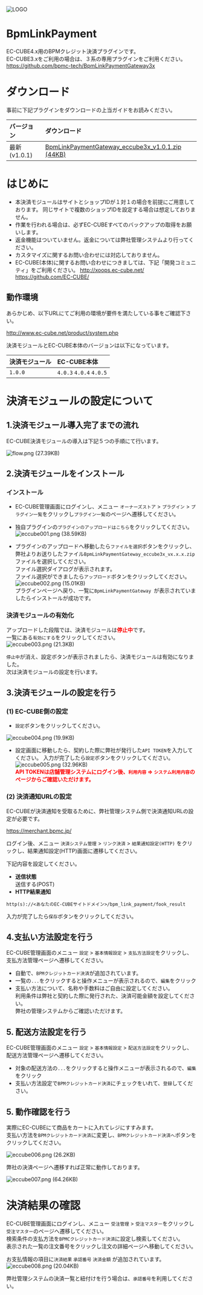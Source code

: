 ![LOGO](https://merchant.bpmc.jp/img/color-logo.png)


# BpmLinkPayment

EC-CUBE4.x用のBPMクレジット決済プラグインです。  
EC-CUBE3.xをご利用の場合は、３系の専用プラグインをご利用ください。  
https://github.com/bpmc-tech/BpmLinkPaymentGateway3x


# ダウンロード
事前に下記プラグインをダウンロードの上当ガイドをお読みください。

| バージョン | ダウンロード |
|:-----------|:----------|
| 最新(v1.0.1) | [BpmLinkPaymentGateway_eccube3x_v1.0.1.zip (44KB)](https://github.com/bpmc-tech/BpmLinkPaymentGateway3x/releases) |


# はじめに

- 本決済モジュールはサイトとショップIDが１対１の場合を前提にご用意しております。
同じサイトで複数のショップIDを設定する場合は想定しておりません。
- 作業を行われる場合は、必ずEC-CUBEすべてのバックアップの取得をお願いします。
- 返金機能はついていません。返金については弊社管理システムより行ってください。
- カスタマイズに関するお問い合わせには対応しておりません。
- EC-CUBE(本体)に関するお問い合わせにつきましては、下記「開発コミュニティ」をご利用ください。
http://xoops.ec-cube.net/  
https://github.com/EC-CUBE/


## 動作環境

あらかじめ、以下URLにてご利用の環境が要件を満たしている事をご確認下さい。

http://www.ec-cube.net/product/system.php

決済モジュールとEC-CUBE本体のバージョンは以下になっています。

| 決済モジュール | EC-CUBE本体 |
|:----|:----|
| `1.0.0` | `4.0.3` `4.0.4` `4.0.5` |

# 決済モジュールの設定について

## 1.決済モジュール導入完了までの流れ

EC-CUBE決済モジュールの導入は下記５つの手順にて行います。

![flow.png (27.39KB)](https://merchant.bpmc.jp/document/assets/20200320/235c8fd7-c65e-469a-a9db-7adfc3a5f9ed)

## 2.決済モジュールをインストール

### インストール

- EC-CUBE管理画面にログインし、メニュー `オーナーズストア` > `プラグイン` > `プラグイン一覧`をクリックし`プラグイン一覧`のページへ遷移してください。
- 独自プラグインの`プラグインのアップロードはこちら`をクリックしてください。  
![eccube001.png (38.59KB)](https://merchant.bpmc.jp/document/assets/20200320/df8a8203-1ba6-4388-b786-933c08638139)

- プラグインのアップロードへ移動したら`ファイルを選択`ボタンをクリックし、弊社よりお送りしたファイル`BpmLinkPaymentGateway_eccube3x_vx.x.x.zip`ファイルを選択してください。  
ファイル選択ダイアログが表示されます。  
ファイル選択ができましたら`アップロード`ボタンをクリックしてください。  
![eccube002.png (15.01KB)](https://merchant.bpmc.jp/document/assets/20200320/79e9be86-638a-40e1-87d0-1aabcff6e6fb)  
プラグインページへ戻り、一覧に`BpmLinkPaymentGateway `が表示されていましたらインストールが成功です。

### 決済モジュールの有効化

アップロードした段階では、決済モジュールは<b style="color:red">停止中</b>です。  
一覧にある`有効にする`をクリックしてください。  
![eccube003.png (21.3KB)](https://merchant.bpmc.jp/document/assets/20200320/367d42cf-402b-4193-9005-8fcb6bb5b316)

`停止中`が消え、設定ボタンが表示されましたら、決済モジュールは有効になりました。  
次は決済モジュールの設定を行います。

## 3.決済モジュールの設定を行う

### (1) EC-CUBE側の設定

- `設定`ボタンをクリックしてください。

![eccube004.png (19.9KB)](https://merchant.bpmc.jp/document/assets/20200320/e3f82731-e7f8-4073-a95d-4070be657dc9)

- 設定画面に移動したら、契約した際に弊社が発行した`API TOKEN`を入力してください。
入力が完了したら`設定`ボタンをクリックしてください。  
![eccube005.png (32.96KB)](https://merchant.bpmc.jp/document/assets/20200320/913dbecc-299a-46c7-9cf9-3eb657be5072)  
<b style="color:red;">API TOKENは店舗管理システムにログイン後、`利用内容` => `システム利用内容`のページからご確認いただけます。</b>

### (2) 決済通知URLの設定

EC-CUBEが決済通知を受取るために、弊社管理システム側で決済通知URLの設定が必要です。

https://merchant.bpmc.jp/

ログイン後、メニュー `決済システム管理` > `リンク決済` > `結果通知設定(HTTP)` をクリックし、結果通知設定(HTTP)画面に遷移してください。

下記内容を設定してください。
- **送信状態**  
送信する(POST)
- **HTTP結果通知**
```
http(s)://<あなたのEC-CUBEサイトドメイン>/bpm_link_payment/fook_result
```
入力が完了したら`保存`ボタンをクリックしてください。


## 4.支払い方法設定を行う

EC-CUBE管理画面のメニュー `設定` > `基本情報設定` > `支払方法設定`をクリックし、支払方法管理ページへ遷移してください。

- 自動で、`BPMクレジットカード決済`が追加されています。
- 一覧の`...`をクリックすると操作メニューが表示されるので、`編集`をクリック
- 支払い方法について、名称や手数料はご自由に設定してください。  
利用条件は弊社と契約した際に発行された、決済可能金額を設定してください。  
弊社の管理システムからご確認いただけます。

## 5. 配送方法設定を行う
EC-CUBE管理画面のメニュー `設定` > `基本情報設定` > `配送方法設定`をクリックし、配送方法管理ページへ遷移してください。

- 対象の配送方法の`...`をクリックすると操作メニューが表示されるので、`編集`をクリック
- 支払い方法設定で`BPMクレジットカード決済`にチェックをいれて、`登録`してください。

## 5. 動作確認を行う

実際にEC-CUBEにて商品をカートに入れてレジにすすみます。  
支払い方法を`BPMクレジットカード決済`に変更し、`BPMクレジットカード決済へ`ボタンをクリックしてください。

![eccube006.png (26.2KB)](https://merchant.bpmc.jp/document/assets/20200320/ae429683-00f7-4aa5-bd28-7a8f21d28469)

弊社の決済ページへ遷移すれば正常に動作しております。

![eccube007.png (64.26KB)](https://merchant.bpmc.jp/document/assets/20200320/c7d83d6c-d5bd-4ad0-9394-c6f2d0416a96)

# 決済結果の確認

EC-CUBE管理画面にログインし、メニュー `受注管理` > `受注マスター`をクリックし`受注マスター`のページへ遷移してください。  
検索条件の支払方法を`BPMCクレジットカード決済`に設定し検索してください。  
表示された一覧の注文番号をクリックし注文の詳細ページへ移動してください。

お支払情報の項目に`決済結果` `承認番号` `決済金額` が追加されています。  
![eccube008.png (20.04KB)](https://merchant.bpmc.jp/document/assets/20200320/260dc30f-d6fa-4a6f-a507-b68c312ebc9e)

弊社管理システムの決済一覧と紐付けを行う場合は、`承認番号`を利用してください。

